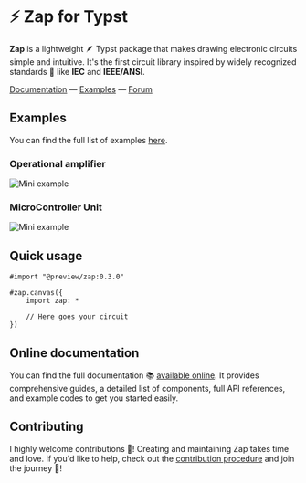 # ⚡️ Zap for Typst

**Zap** is a lightweight 🪶 Typst package that makes drawing electronic circuits simple and intuitive. It's the first circuit library inspired by widely recognized standards 📃 like **IEC** and **IEEE/ANSI**.

[Documentation](https://zap.grangelouis.ch) — [Examples](https://zap.grangelouis.ch/examples) — [Forum](https://github.com/l0uisgrange/zap/discussions/categories/q-a)

## Examples

You can find the full list of examples [here](https://zap.grangelouis.ch/examples).

### Operational amplifier

![Mini example](https://github.com/l0uisgrange/zap/blob/eb470d9f259e325dd4b726c82bd17225fd867df7/examples/example2.png?raw=true)

### MicroController Unit

![Mini example](https://github.com/l0uisgrange/zap/blob/eb470d9f259e325dd4b726c82bd17225fd867df7/examples/example2.png?raw=true)

## Quick usage

```typst
#import "@preview/zap:0.3.0"

#zap.canvas({
    import zap: *

    // Here goes your circuit
})
```

## Online documentation

You can find the full documentation 📚 [available online](https://zap.grangelouis.ch). It provides comprehensive guides, a detailed list of components, full API references, and example codes to get you started easily.

## Contributing

I highly welcome contributions 🌱! Creating and maintaining Zap takes time and love. If you'd like to help, check out the [contribution procedure](https://github.com/l0uisgrange/zap/blob/main/CONTRIBUTING.md) and join the journey 🤩!
